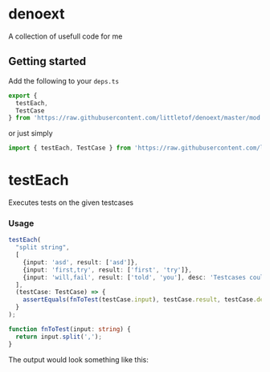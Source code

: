 # denoext

A collection of usefull code for me

## Getting started
Add the following to your `deps.ts`
```ts 
export {
  testEach,
  TestCase
} from 'https://raw.githubusercontent.com/littletof/denoext/master/mod.ts';
```

or just simply
```ts
import { testEach, TestCase } from 'https://raw.githubusercontent.com/littletof/denoext/master/mod.ts';
```

##

# testEach

Executes tests on the given testcases

### Usage
```ts
testEach(
  "split string",
  [
    {input: 'asd', result: ['asd']},
    {input: 'first,try', result: ['first', 'try']},
    {input: 'will,fail', result: ['told', 'you'], desc: 'Testcases could be wrong too'},
  ],
  (testCase: TestCase) => {
    assertEquals(fnToTest(testCase.input), testCase.result, testCase.desc);
  }
);

function fnToTest(input: string) {
  return input.split(',');
}
```

The output would look something like this:


